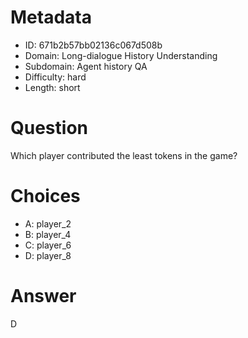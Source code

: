 # Metadata

- ID: 671b2b57bb02136c067d508b
- Domain: Long-dialogue History Understanding
- Subdomain: Agent history QA
- Difficulty: hard
- Length: short

# Question

Which player contributed the least tokens in the game?

# Choices

- A: player_2
- B: player_4
- C: player_6
- D: player_8

# Answer

D
